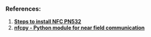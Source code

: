 

### References: 
1. [**Steps to install NFC PN532**](https://raspberrypi.stackexchange.com/questions/56496/pn532-nfc-module-not-working-on-pi-3)
2. [**nfcpy - Python module for near field communication**](https://nfcpy.readthedocs.io/en/latest/index.html)
